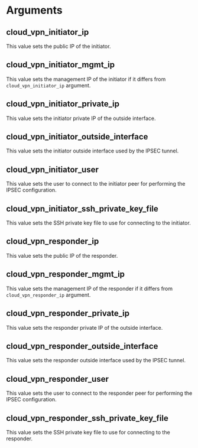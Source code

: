 # Arguments

## cloud_vpn_initiator_ip

This value sets the public IP of the initiator.

## cloud_vpn_initiator_mgmt_ip

This value sets the management IP of the initiator if it differs
from `cloud_vpn_initiator_ip` argument.

## cloud_vpn_initiator_private_ip

This value sets the initiator private IP of the outside interface.

## cloud_vpn_initiator_outside_interface

This value sets the initiator outside interface used by the IPSEC tunnel.

## cloud_vpn_initiator_user

This value sets the user to connect to the initiator peer for performing
the IPSEC configuration.

## cloud_vpn_initiator_ssh_private_key_file

This value sets the SSH private key file to use for connecting to the initiator.

## cloud_vpn_responder_ip

This value sets the public IP of the responder.

## cloud_vpn_responder_mgmt_ip

This value sets the management IP of the responder if it differs
from `cloud_vpn_responder_ip` argument.

## cloud_vpn_responder_private_ip

This value sets the responder private IP of the outside interface.

## cloud_vpn_responder_outside_interface

This value sets the responder outside interface used by the IPSEC tunnel.

## cloud_vpn_responder_user

This value sets the user to connect to the responder peer for performing
the IPSEC configuration.

## cloud_vpn_responder_ssh_private_key_file

This value sets the SSH private key file to use for connecting to the responder.

